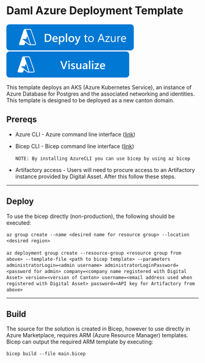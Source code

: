 # Daml Azure Deployment Template

[![Deploy To Azure](https://raw.githubusercontent.com/Azure/azure-quickstart-templates/master/1-CONTRIBUTION-GUIDE/images/deploytoazure.svg?sanitize=true)](https://portal.azure.com/#create/Microsoft.Template/uri/https%3A%2F%2Fraw.githubusercontent.com%2Fcaleteeter%2Fdaml-azure-deployment-templates%2Fmain%2Fmarketplace%2FazureDeploy.json/createUIDefinitionUri/https%3A%2F%2Fraw.githubusercontent.com%2Fcaleteeter%2Fdaml-azure-deployment-templates%2Fmain%2Fmarketplace%2FcreateUIDefinition.json) [![Visualize](https://raw.githubusercontent.com/Azure/azure-quickstart-templates/master/1-CONTRIBUTION-GUIDE/images/visualizebutton.svg?sanitize=true)](http://armviz.io/#/?load=https%3A%2F%2Fraw.githubusercontent.com%2Fcaleteeter%2Fdaml-azure-deployment-templates%2Fmain%2Fmarketplace%2FazureDeploy.json)

This template deploys an AKS (Azure Kubernetes Service), an instance of Azure Database for Postgres and the associated networking and identities.  This template is designed to be deployed as a new canton domain.

## Prereqs

- Azure CLI - Azure command line interface ([link](https://docs.microsoft.com/en-us/cli/azure/install-azure-cli))

- Bicep CLI - Bicep command line interface ([link](https://docs.microsoft.com/en-us/azure/azure-resource-manager/bicep/install)) 

    `NOTE: By installing AzureCLI you can use bicep by using az bicep`

- Artifactory access - Users will need to procure access to an Artifactory instance provided by Digital Asset.  After this follow these steps.

---

## Deploy

To use the bicep directly (non-production), the following should be executed:

```
az group create --name <desired name for resource group> --location <desired region>

az deployment group create --resource-group <resource group from above> --template-file <path to bicep template> --parameters administratorLogin=<admin username> administratorLoginPassword=<password for admin> company=<company name registered with Digital Asset> version=<version of Canton> username=<email address used when registered with Digital Asset> password=<API key for Artifactory from above>
```

---

## Build

The source for the solution is created in Bicep, however to use directly in Azure Marketplace, requires ARM (Azure Resource Manager) templates.  Bicep can output the required ARM template by executing:

```
bicep build --file main.bicep
```
